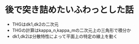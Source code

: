 # 後で突き詰めたいふわっとした話
* THGはdk1,dk2の二次元
* THGの計算はkappa_n,kappa_mの二次元上の三角形で積分か
* dk1,dk2は分散特性によって平面上の特定の線上を動く
